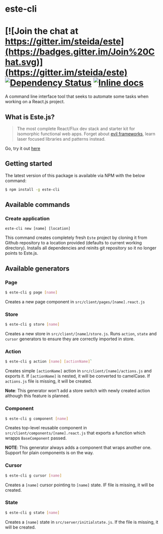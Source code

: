 # este-cli
[![Join the chat at https://gitter.im/steida/este](https://badges.gitter.im/Join%20Chat.svg)](https://gitter.im/steida/este) [![Dependency Status](https://david-dm.org/grabbou/este-cli.svg)](https://david-dm.org/grabbou/este-cli) [![Inline docs](http://inch-ci.org/github/grabbou/este-cli.svg?branch=master)](http://inch-ci.org/github/grabbou/este-cli)
==========

A command line interface tool that seeks to automate some tasks when working on a React.js project.

## What is Este.js?

> The most complete React/Flux dev stack and starter kit for isomorphic functional web apps. Forget about [evil frameworks](http://tomasp.net/blog/2015/library-frameworks/), learn laser focused libraries and patterns instead.

Go, try it out [here](http://github.com/steida/este)

## Getting started

The latest version of this package is available via NPM with the below command:

```bash
$ npm install -g este-cli
```

## Available commands

### Create application

```shell
este-cli new [name] [location]
```

This command creates completely fresh `Este` project by cloning it from Github repository to a location provided (defaults to current working directory). Installs all dependencies and reinits git repository so it no longer points to Este.js.

## Available generators

### Page

```bash
$ este-cli g page [name]
```

Creates a new page component in `src/client/pages/[name].react.js`

### Store

```bash
$ este-cli g store [name]
```

Creates a new store in `src/client/[name]/store.js`. Runs `action`, `state` and `cursor` generators to ensure they are correctly imported in store.

### Action

```bash
$ este-cli g action [name] [actionName]`
```

Creates simple `[actionName]` action in `src/client/[name]/actions.js` and exports it. If `[actionName]` is nested, it will be converted to camelCase. If `actions.js` file is missing, it will be created.

**Note**:
This generator won't add a store switch with newly created action although this feature is planned.

### Component

```bash
$ este-cli g component [name]
```

Creates top-level reusable component in `src/client/components/[name].react.js` that exports a function which wrapps `BaseComponent` passed.

**NOTE**:
This generator always adds a component that wraps another one. Support for plain components is on the way.

### Cursor

```bash
$ este-cli g cursor [name]
```

Creates a `[name]` cursor pointing to `[name]` state. IF file is missing, it will be created.

### State

```bash
$ este-cli g state [name]
```

Creates a `[name]` state in `src/server/initialstate.js`. If the file is missing, it will be created.
